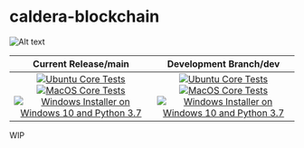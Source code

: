 # caldera-blockchain

![Alt text](https://www.caldera.network/img/caldera_logo.svg)

| Current Release/main | Development Branch/dev |
|         :---:          |          :---:         |
| [![Ubuntu Core Tests](https://github.com/Caldera-Network/caldera-blockchain/actions/workflows/build-test-ubuntu-core.yml/badge.svg)](https://github.com/Caldera-Network/caldera-blockchain/actions/workflows/build-test-ubuntu-core.yml) [![MacOS Core Tests](https://github.com/Caldera-Network/caldera-blockchain/actions/workflows/build-test-macos-core.yml/badge.svg)](https://github.com/Caldera-Network/caldera-blockchain/actions/workflows/build-test-macos-core.yml) [![Windows Installer on Windows 10 and Python 3.7](https://github.com/Caldera-Network/caldera-blockchain/actions/workflows/build-windows-installer.yml/badge.svg)](https://github.com/Caldera-Network/caldera-blockchain/actions/workflows/build-windows-installer.yml)  |  [![Ubuntu Core Tests](https://github.com/Caldera-Network/caldera-blockchain/actions/workflows/build-test-ubuntu-core.yml/badge.svg?branch=dev)](https://github.com/Caldera-Network/caldera-blockchain/actions/workflows/build-test-ubuntu-core.yml) [![MacOS Core Tests](https://github.com/Caldera-Network/caldera-blockchain/actions/workflows/build-test-macos-core.yml/badge.svg?branch=dev)](https://github.com/Caldera-Network/caldera-blockchain/actions/workflows/build-test-macos-core.yml) [![Windows Installer on Windows 10 and Python 3.7](https://github.com/Caldera-Network/caldera-blockchain/actions/workflows/build-windows-installer.yml/badge.svg?branch=dev)](https://github.com/Caldera-Network/caldera-blockchain/actions/workflows/build-windows-installer.yml) |

WIP
